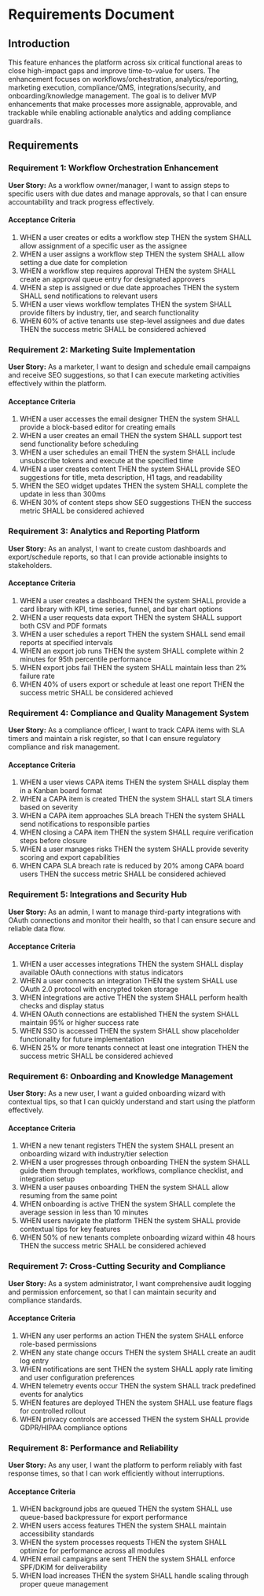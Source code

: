 # Requirements Document

## Introduction

This feature enhances the platform across six critical functional areas to close high-impact gaps and improve time-to-value for users. The enhancement focuses on workflows/orchestration, analytics/reporting, marketing execution, compliance/QMS, integrations/security, and onboarding/knowledge management. The goal is to deliver MVP enhancements that make processes more assignable, approvable, and trackable while enabling actionable analytics and adding compliance guardrails.

## Requirements

### Requirement 1: Workflow Orchestration Enhancement

**User Story:** As a workflow owner/manager, I want to assign steps to specific users with due dates and manage approvals, so that I can ensure accountability and track progress effectively.

#### Acceptance Criteria

1. WHEN a user creates or edits a workflow step THEN the system SHALL allow assignment of a specific user as the assignee
2. WHEN a user assigns a workflow step THEN the system SHALL allow setting a due date for completion
3. WHEN a workflow step requires approval THEN the system SHALL create an approval queue entry for designated approvers
4. WHEN a step is assigned or due date approaches THEN the system SHALL send notifications to relevant users
5. WHEN a user views workflow templates THEN the system SHALL provide filters by industry, tier, and search functionality
6. WHEN 60% of active tenants use step-level assignees and due dates THEN the success metric SHALL be considered achieved

### Requirement 2: Marketing Suite Implementation

**User Story:** As a marketer, I want to design and schedule email campaigns and receive SEO suggestions, so that I can execute marketing activities effectively within the platform.

#### Acceptance Criteria

1. WHEN a user accesses the email designer THEN the system SHALL provide a block-based editor for creating emails
2. WHEN a user creates an email THEN the system SHALL support test send functionality before scheduling
3. WHEN a user schedules an email THEN the system SHALL include unsubscribe tokens and execute at the specified time
4. WHEN a user creates content THEN the system SHALL provide SEO suggestions for title, meta description, H1 tags, and readability
5. WHEN the SEO widget updates THEN the system SHALL complete the update in less than 300ms
6. WHEN 30% of content steps show SEO suggestions THEN the success metric SHALL be considered achieved

### Requirement 3: Analytics and Reporting Platform

**User Story:** As an analyst, I want to create custom dashboards and export/schedule reports, so that I can provide actionable insights to stakeholders.

#### Acceptance Criteria

1. WHEN a user creates a dashboard THEN the system SHALL provide a card library with KPI, time series, funnel, and bar chart options
2. WHEN a user requests data export THEN the system SHALL support both CSV and PDF formats
3. WHEN a user schedules a report THEN the system SHALL send email reports at specified intervals
4. WHEN an export job runs THEN the system SHALL complete within 2 minutes for 95th percentile performance
5. WHEN export jobs fail THEN the system SHALL maintain less than 2% failure rate
6. WHEN 40% of users export or schedule at least one report THEN the success metric SHALL be considered achieved

### Requirement 4: Compliance and Quality Management System

**User Story:** As a compliance officer, I want to track CAPA items with SLA timers and maintain a risk register, so that I can ensure regulatory compliance and risk management.

#### Acceptance Criteria

1. WHEN a user views CAPA items THEN the system SHALL display them in a Kanban board format
2. WHEN a CAPA item is created THEN the system SHALL start SLA timers based on severity
3. WHEN a CAPA item approaches SLA breach THEN the system SHALL send notifications to responsible parties
4. WHEN closing a CAPA item THEN the system SHALL require verification steps before closure
5. WHEN a user manages risks THEN the system SHALL provide severity scoring and export capabilities
6. WHEN CAPA SLA breach rate is reduced by 20% among CAPA board users THEN the success metric SHALL be considered achieved

### Requirement 5: Integrations and Security Hub

**User Story:** As an admin, I want to manage third-party integrations with OAuth connections and monitor their health, so that I can ensure secure and reliable data flow.

#### Acceptance Criteria

1. WHEN a user accesses integrations THEN the system SHALL display available OAuth connections with status indicators
2. WHEN a user connects an integration THEN the system SHALL use OAuth 2.0 protocol with encrypted token storage
3. WHEN integrations are active THEN the system SHALL perform health checks and display status
4. WHEN OAuth connections are established THEN the system SHALL maintain 95% or higher success rate
5. WHEN SSO is accessed THEN the system SHALL show placeholder functionality for future implementation
6. WHEN 25% or more tenants connect at least one integration THEN the success metric SHALL be considered achieved

### Requirement 6: Onboarding and Knowledge Management

**User Story:** As a new user, I want a guided onboarding wizard with contextual tips, so that I can quickly understand and start using the platform effectively.

#### Acceptance Criteria

1. WHEN a new tenant registers THEN the system SHALL present an onboarding wizard with industry/tier selection
2. WHEN a user progresses through onboarding THEN the system SHALL guide them through templates, workflows, compliance checklist, and integration setup
3. WHEN a user pauses onboarding THEN the system SHALL allow resuming from the same point
4. WHEN onboarding is active THEN the system SHALL complete the average session in less than 10 minutes
5. WHEN users navigate the platform THEN the system SHALL provide contextual tips for key features
6. WHEN 50% of new tenants complete onboarding wizard within 48 hours THEN the success metric SHALL be considered achieved

### Requirement 7: Cross-Cutting Security and Compliance

**User Story:** As a system administrator, I want comprehensive audit logging and permission enforcement, so that I can maintain security and compliance standards.

#### Acceptance Criteria

1. WHEN any user performs an action THEN the system SHALL enforce role-based permissions
2. WHEN any state change occurs THEN the system SHALL create an audit log entry
3. WHEN notifications are sent THEN the system SHALL apply rate limiting and user configuration preferences
4. WHEN telemetry events occur THEN the system SHALL track predefined events for analytics
5. WHEN features are deployed THEN the system SHALL use feature flags for controlled rollout
6. WHEN privacy controls are accessed THEN the system SHALL provide GDPR/HIPAA compliance options

### Requirement 8: Performance and Reliability

**User Story:** As any user, I want the platform to perform reliably with fast response times, so that I can work efficiently without interruptions.

#### Acceptance Criteria

1. WHEN background jobs are queued THEN the system SHALL use queue-based backpressure for export performance
2. WHEN users access features THEN the system SHALL maintain accessibility standards
3. WHEN the system processes requests THEN the system SHALL optimize for performance across all modules
4. WHEN email campaigns are sent THEN the system SHALL enforce SPF/DKIM for deliverability
5. WHEN load increases THEN the system SHALL handle scaling through proper queue management